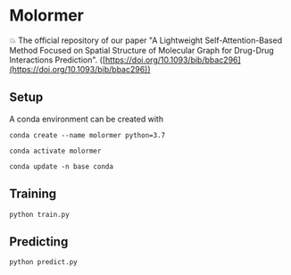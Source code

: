 # Molormer 
:boom: The official repository of our paper "A Lightweight Self-Attention-Based Method Focused on Spatial Structure of Molecular Graph for Drug-Drug Interactions Prediction". ([https://doi.org/10.1093/bib/bbac296](https://doi.org/10.1093/bib/bbac296))

## Setup

A conda environment can be created with

`conda create --name molormer python=3.7`

`conda activate molormer`

`conda update -n base conda`

## Training

`python train.py`

## Predicting

`python predict.py`

